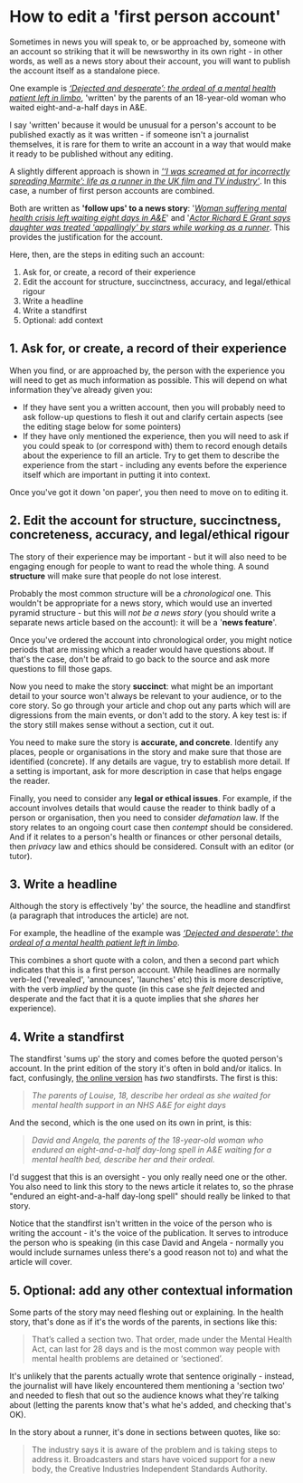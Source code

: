 # How to edit a 'first person account'

Sometimes in news you will speak to, or be approached by, someone with an account so striking that it will be newsworthy in its own right - in other words, as well as a news story about their account, you will want to publish the account itself as a standalone piece. 

One example is *[‘Dejected and desperate’: the ordeal of a mental health patient left in limbo](https://www.theguardian.com/society/2022/jul/04/dejected-and-desperate-the-ordeal-of-a-mental-health-patient-left-in-limbo)*, 'written' by the parents of an 18-year-old woman who waited eight-and-a-half days in A&E.

I say 'written' because it would be unusual for a person's account to be published exactly as it was written - if someone isn't a journalist themselves, it is rare for them to write an account in a way that would make it ready to be published without any editing. 

A slightly different approach is shown in *['‘I was screamed at for incorrectly spreading Marmite’: life as a runner in the UK film and TV industry'](https://www.theguardian.com/media/2024/oct/30/life-as-a-runner-in-the-uk-film-and-tv-industry)*. In this case, a number of first person accounts are combined.

Both are written as **'follow ups' to a news story**: '*[Woman suffering mental health crisis left waiting eight days in A&E](https://www.theguardian.com/society/2022/jul/04/woman-suffering-mental-health-crisis-left-waiting-eight-days-in-ae)*' and '*[Actor Richard E Grant says daughter was treated 'appallingly' by stars while working as a runner](https://news.sky.com/video/actor-richard-e-grant-says-daughter-was-treated-appallingly-by-stars-while-working-as-a-runner-13238307)*. This provides the justification for the account. 

Here, then, are the steps in editing such an account:

1. Ask for, or create, a record of their experience
2. Edit the account for structure, succinctness, accuracy, and legal/ethical rigour
3. Write a headline
4. Write a standfirst
5. Optional: add context

## 1. Ask for, or create, a record of their experience

When you find, or are approached by, the person with the experience you will need to get as much information as possible. This will depend on what information they've already given you:

* If they have sent you a written account, then you will probably need to ask follow-up questions to flesh it out and clarify certain aspects (see the editing stage below for some pointers)
* If they have only mentioned the experience, then you will need to ask if you could speak to (or correspond with) them to record enough details about the experience to fill an article. Try to get them to describe the experience from the start - including any events before the experience itself which are important in putting it into context.

Once you've got it down 'on paper', you then need to move on to editing it.

## 2. Edit the account for structure, succinctness, concreteness, accuracy, and legal/ethical rigour

The story of their experience may be important - but it will also need to be engaging enough for people to want to read the whole thing. A sound **structure** will make sure that people do not lose interest.

Probably the most common structure will be a *chronological* one. This wouldn't be appropriate for a news story, which would use an inverted pyramid structure - but this will *not be a news story* (you should write a separate news article based on the account): it will be a '**news feature**'.

Once you've ordered the account into chronological order, you might notice periods that are missing which a reader would have questions about. If that's the case, don't be afraid to go back to the source and ask more questions to fill those gaps.

Now you need to make the story **succinct**: what might be an important detail to your source won't always be relevant to your audience, or to the core story. So go through your article and chop out any parts which will are digressions from the main events, or don't add to the story. A key test is: if the story still makes sense without a section, cut it out.

You need to make sure the story is **accurate, and concrete**. Identify any places, people or organisations in the story and make sure that those are identified (concrete). If any details are vague, try to establish more detail. If a setting is important, ask for more description in case that helps engage the reader.

Finally, you need to consider any **legal or ethical issues**. For example, if the account involves details that would cause the reader to think badly of a person or organisation, then you need to consider *defamation* law. If the story relates to an ongoing court case then *contempt* should be considered. And if it relates to a person's health or finances or other personal details, then *privacy* law and ethics should be considered. Consult with an editor (or tutor).

## 3. Write a headline 

Although the story is effectively 'by' the source, the headline and standfirst (a paragraph that introduces the article) are not. 

For example, the headline of the example was *[‘Dejected and desperate’: the ordeal of a mental health patient left in limbo](https://www.theguardian.com/society/2022/jul/04/dejected-and-desperate-the-ordeal-of-a-mental-health-patient-left-in-limbo)*. 

This combines a short quote with a colon, and then a second part which indicates that this is a first person account. While headlines are normally verb-led ('revealed', 'announces', 'launches' etc) this is more descriptive, with the verb *implied* by the quote (in this case she *felt* dejected and desperate and the fact that it is a quote implies that she *shares* her experience).

## 4. Write a standfirst

The standfirst 'sums up' the story and comes before the quoted person's account. In the print edition of the story it's often in bold and/or italics. In fact, confusingly, [the online version](https://www.theguardian.com/society/2022/jul/04/dejected-and-desperate-the-ordeal-of-a-mental-health-patient-left-in-limbo) has *two* standfirsts. The first is this:

> *The parents of Louise, 18, describe her ordeal as she waited for mental health support in an NHS A&E for eight days*

And the second, which is the one used on its own in print, is this:

> *David and Angela, the parents of the 18-year-old woman who endured an eight-and-a-half day-long spell in A&E waiting for a mental health bed, describe her and their ordeal.*

I'd suggest that this is an oversight - you only really need one or the other. You also need to link this story to the news article it relates to, so the phrase "endured an eight-and-a-half day-long spell" should really be linked to that story.

Notice that the standfirst isn't written in the voice of the person who is writing the account - it's the voice of the publication. It serves to introduce the person who is speaking (in this case David and Angela - normally you would include surnames unless there's a good reason not to) and what the article will cover. 

## 5. Optional: add any other contextual information 

Some parts of the story may need fleshing out or explaining. In the health story, that's done as if it's the words of the parents, in sections like this:

> That’s called a section two. That order, made under the Mental Health Act, can last for 28 days and is the most common way people with mental health problems are detained or ‘sectioned’.

It's unlikely that the parents actually wrote that sentence originally - instead, the journalist will have likely encountered them mentioning a 'section two' and needed to flesh that out so the audience knows what they're talking about (letting the parents know that's what he's added, and checking that's OK). 

In the story about a runner, it's done in sections between quotes, like so:

> The industry says it is aware of the problem and is taking steps to address it. Broadcasters and stars have voiced support for a new body, the Creative Industries Independent Standards Authority.

